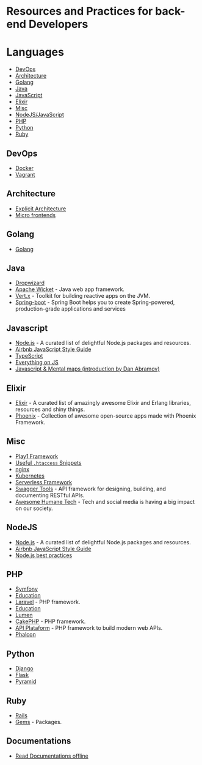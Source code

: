 # Resources and Practices for back-end Developers

# Languages

- [DevOps](#devops)
- [Architecture](#architecture)
- [Golang](#golang)
- [Java](#java)
- [JavaScript](#javascript)
- [Elixir](#elixir)
- [Misc](#misc)   
- [NodeJS/JavaScript](#nodejs)
- [PHP](#php)   
- [Python](#python)
- [Ruby](#ruby)

## DevOps
- [Docker](https://github.com/veggiemonk/awesome-docker)
- [Vagrant](https://github.com/iJackUA/awesome-vagrant)

## Architecture
- [Explicit Architecture](https://herbertograca.com/2017/07/03/the-software-architecture-chronicles/)
- [Micro frontends](https://martinfowler.com/articles/micro-frontends.html)

## Golang
- [Golang](https://github.com/avelino/awesome-go)

## Java
- [Dropwizard](https://github.com/stve/awesome-dropwizard)
- [Apache Wicket](https://github.com/PhantomYdn/awesome-wicket) - Java web app framework.
- [Vert.x](https://github.com/vert-x3/vertx-awesome) - Toolkit for building reactive apps on the JVM.
- [Spring-boot](https://docs.spring.io/spring-boot/docs/current-SNAPSHOT/reference/html/) - Spring Boot helps you to create Spring-powered, production-grade applications and services

## Javascript
- [Node.js](https://github.com/sindresorhus/awesome-nodejs) - A curated list of delightful Node.js packages and resources.
- [Airbnb JavaScript Style Guide](https://snowdream.github.io/javascript-style-guide/javascript-style-guide/br/index.html)
- [TypeScript](https://www.typescriptlang.org/docs/handbook/typescript-in-5-minutes.html)
- [Everything on JS](https://javascript.info/)
- [Javascript & Mental maps (introduction by Dan Abramov)](https://justjavascript.com/)

## Elixir
- [Elixir](https://github.com/h4cc/awesome-elixir) - A curated list of amazingly awesome Elixir and Erlang libraries, resources and shiny things.
- [Phoenix](https://github.com/droptheplot/awesome-phoenix) - Collection of awesome open-source apps made with Phoenix Framework.

## Misc
- [Play1 Framework](https://github.com/PerfectCarl/awesome-play1)
- [Useful `.htaccess` Snippets](https://github.com/phanan/htaccess)
- [nginx](https://github.com/fcambus/nginx-resources)
- [Kubernetes](https://github.com/ramitsurana/awesome-kubernetes)
- [Serverless Framework](https://github.com/JustServerless/awesome-serverless)
- [Swagger Tools](https://github.com/swagger-api) - API framework for designing, building, and documenting RESTful APIs.
- [Awesome Humane Tech](https://github.com/engagingspaces/awesome-humane-tech) - Tech and social media is having a big impact on our society.

## NodeJS
- [Node.js](https://github.com/sindresorhus/awesome-nodejs) - A curated list of delightful Node.js packages and resources.
- [Airbnb JavaScript Style Guide](https://snowdream.github.io/javascript-style-guide/javascript-style-guide/br/index.html)
- [Node.js best practices](https://github.com/goldbergyoni/nodebestpractices)

## PHP
- [Symfony](https://github.com/sitepoint/awesome-symfony)
- [Education](https://github.com/pehapkari/awesome-symfony-education)
- [Laravel](https://github.com/chiraggude/awesome-laravel) - PHP framework.
- [Education](https://github.com/fukuball/Awesome-Laravel-Education/blob/master/langs/en_US.md)
- [Lumen](https://github.com/unicodeveloper/awesome-lumen)
- [CakePHP](https://github.com/friendsofcake/awesome-cakephp) - PHP framework.
- [API Plataform](https://github.com/api-platform/api-platform) - PHP framework to build modern web APIs.
- [Phalcon](https://github.com/phalcon/awesome-phalcon)

## Python
- [Django](https://github.com/rosarior/awesome-django)
- [Flask](https://github.com/humiaozuzu/awesome-flask)
- [Pyramid](https://github.com/uralbash/awesome-pyramid) 

## Ruby
- [Rails](https://github.com/ekremkaraca/awesome-rails)
- [Gems](https://github.com/hothero/awesome-rails-gem) - Packages.

## Documentations
- [Read Documentations offline](https://devdocs.io/)
